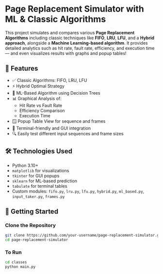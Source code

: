 #  Page Replacement Simulator with ML & Classic Algorithms

This project simulates and compares various **Page Replacement Algorithms** including classic techniques like **FIFO**, **LRU**, **LFU**, and a **Hybrid approach**, alongside a **Machine Learning-based algorithm**. It provides detailed analytics such as hit rate, fault rate, efficiency, and execution time — and even visualizes results with graphs and popup tables!

## 📌 Features

- ✅ Classic Algorithms: FIFO, LRU, LFU
- ⚡ Hybrid Optimal Strategy
- 🤖 ML-Based Algorithm using Decision Trees
- 📊 Graphical Analysis of:
  - Hit Rate vs Fault Rate
  - Efficiency Comparison
  - Execution Time
- 🪟 Popup Table View for sequence and frames
- 📝 Terminal-friendly and GUI integration
- 🔍 Easily test different input sequences and frame sizes

## 🛠️ Technologies Used

- Python 3.10+
- `matplotlib` for visualizations
- `tkinter` for GUI popups
- `sklearn` for ML-based prediction
- `tabulate` for terminal tables
- Custom modules: `fifo.py`, `lru.py`, `lfu.py`, `hybrid.py`, `ml_based.py`, `input_taker.py`, `frames.py`

## 🚀 Getting Started

### Clone the Repository

```bash
git clone https://github.com/your-username/page-replacement-simulator.git
cd page-replacement-simulator
```
### To Run

```bash
cd classes
python main.py
```
